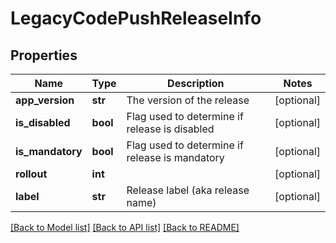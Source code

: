 # LegacyCodePushReleaseInfo

## Properties
Name | Type | Description | Notes
------------ | ------------- | ------------- | -------------
**app_version** | **str** | The version of the release | [optional] 
**is_disabled** | **bool** | Flag used to determine if release is disabled | [optional] 
**is_mandatory** | **bool** | Flag used to determine if release is mandatory | [optional] 
**rollout** | **int** |  | [optional] 
**label** | **str** | Release label (aka release name) | [optional] 

[[Back to Model list]](../README.md#documentation-for-models) [[Back to API list]](../README.md#documentation-for-api-endpoints) [[Back to README]](../README.md)

